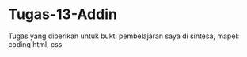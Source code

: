 # Tugas-13-Addin
Tugas yang diberikan untuk bukti pembelajaran saya di sintesa, mapel: coding html, css
